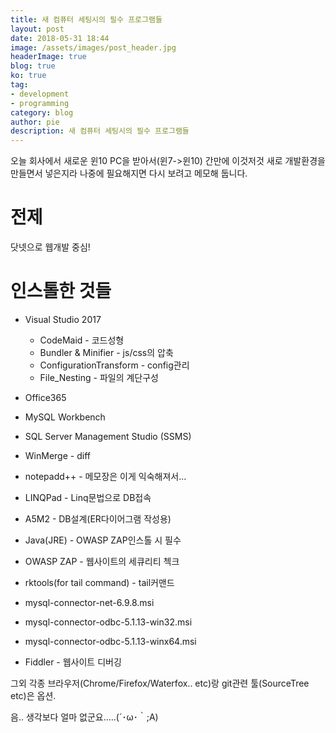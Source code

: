 ```yaml
---
title: 새 컴퓨터 세팅시의 필수 프로그램들
layout: post
date: 2018-05-31 18:44
image: /assets/images/post_header.jpg
headerImage: true
blog: true
ko: true
tag:
- development
- programming
category: blog
author: pie
description: 새 컴퓨터 세팅시의 필수 프로그램들
---
```


오늘 회사에서 새로운 윈10 PC을 받아서(윈7->윈10) 간만에 이것저것 새로 개발환경을 만들면서 넣은지라 나중에 필요해지면 다시 보려고 메모해 둡니다.

# 전제
닷넷으로 웹개발 중심!

# 인스톨한 것들
- Visual Studio 2017
    - CodeMaid - 코드성형
    - Bundler & Minifier - js/css의 압축
    - ConfigurationTransform - config관리
    - File_Nesting  - 파일의 계단구성

- Office365
- MySQL Workbench
- SQL Server Management Studio (SSMS)
- WinMerge - diff
- notepadd++ - 메모장은 이게 익숙해져서...
- LINQPad - Linq문법으로 DB접속
- A5M2 - DB설계(ER다이어그램 작성용)
- Java(JRE) - OWASP ZAP인스톨 시 필수
- OWASP ZAP - 웹사이트의 세큐리티 첵크
- rktools(for tail command) - tail커맨드
- mysql-connector-net-6.9.8.msi
- mysql-connector-odbc-5.1.13-win32.msi
- mysql-connector-odbc-5.1.13-winx64.msi
- Fiddler - 웹사이트 디버깅

그외 각종 브라우저(Chrome/Firefox/Waterfox.. etc)랑 git관련 툴(SourceTree etc)은 옵션.


음.. 생각보다 얼마 없군요.....(´･ω･｀;A)
